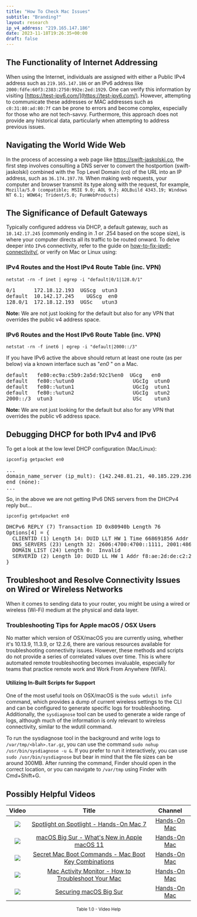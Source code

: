 ```yaml
---
title: "How To Check Mac Issues"
subtitle: "Branding?"
layout: research
ip_v4_address: "219.165.147.186"
date: 2023-11-18T19:26:35+00:00
draft: false
---
```


## The Functionality of Internet Addressing

When using the Internet, individuals are assigned with either a Public IPv4 address such as ```219.165.147.186``` or an IPv6 address like ```2000:fdfe:60f3:2383:2750:992e:2ed:1929```. One can verify this information by visiting [https://test-ipv6.com/](https://test-ipv6.com/). However, attempting to communicate these addresses or MAC addresses such as ```c0:31:80:ad:80:7f``` can be prone to errors and become complex, especially for those who are not tech-savvy. Furthermore, this approach does not provide any historical data, particularly when attempting to address previous issues.
## Navigating the World Wide Web

In the process of accessing a web page like https://swift-jaskolski.co, the first step involves consulting a DNS server to convert the hostportion (swift-jaskolski) combined with the Top Level Domain (co) of the URL into an IP address, such as ```36.174.197.78```. When making web requests, your computer and browser transmit its type along with the request, for example, <br>```Mozilla/5.0 (compatible; MSIE 9.0; AOL 9.7; AOLBuild 4343.19; Windows NT 6.1; WOW64; Trident/5.0; FunWebProducts)```
## The Significance of Default Gateways

Typically configured address via DHCP, a default gateway, such as ```10.142.17.245``` (commonly ending in .1 or .254 based on the scope size), is where your computer directs all its traffic to be routed onward. To delve deeper into ```IPv6``` connectivity, refer to the guide on [how-to-fix-ipv6-connectivity/](/blog/how-to-fix-ipv6-connectivity/), or verify on Mac or Linux using:
<br>
### IPv4 Routes and the Host IPv4 Route Table (inc. VPN)
```netstat -rn -f inet | egrep -i "default|0/1|128.0/1"```

<pre>
0/1      172.18.12.193  UGScg  utun3
default  10.142.17.245    UGScg  en0
128.0/1  172.18.12.193  UGSc   utun3</pre>

**Note:** We are not just looking for the default but also for any VPN that overrides the public v4 address space.

### IPv6 Routes and the Host IPv6 Route Table (inc. VPN)
```netstat -rn -f inet6 | egrep -i "default|2000::/3"```

If you have IPv6 active the above should return at least one route (as per below) via a known interface such as "_en0_ " on a Mac. 

<pre>
default   fe80:ec9a:c5b9:2a5d:92c1%en0  UGcg   en0
default   fe80::%utun0                   UGcIg  utun0
default   fe80::%utun1                   UGcIg  utun1
default   fe80::%utun2                   UGcIg  utun2
2000::/3  utun3                          USc    utun3</pre>

**Note:** We are not just looking for the default but also for any VPN that overrides the public v6 address space.
<br>

## Debugging DHCP for both IPv4 and IPv6

To get a look at the low level DHCP configuration (Mac/Linux): 

```ipconfig getpacket en0```

<pre>
...
domain_name_server (ip_mult): {142.248.81.21, 40.185.229.236}
end (none):
...</pre>

So, in the above we are not getting IPv6 DNS servers from the DHCPv4 reply but...

```ipconfig getv6packet en0```

<pre>
DHCPv6 REPLY (7) Transaction ID 0x80940b Length 76
Options[4] = {
  CLIENTID (1) Length 14: DUID LLT HW 1 Time 668691856 Addr c0:31:80:ad:80:7f
  DNS_SERVERS (23) Length 32: 2606:4700:4700::1111, 2001:4860:4860::8844
  DOMAIN_LIST (24) Length 0:  Invalid
  SERVERID (2) Length 10: DUID LL HW 1 Addr f8:ae:2d:de:c2:2a
}</pre>




## Troubleshoot and Resolve Connectivity Issues on Wired or Wireless Networks

When it comes to sending data to your router, you might be using a wired or wireless (Wi-Fi) medium at the physical and data layer.
### Troubleshooting Tips for Apple macOS / OSX Users

No matter which version of OSX/macOS you are currently using, whether it's 10.13.9, 11.3.9, or 12.2.6, there are various resources available for troubleshooting connectivity issues. However, these methods and scripts do not provide a series of correlated values over time. This is where automated remote troubleshooting becomes invaluable, especially for teams that practice remote work and Work From Anywhere (WFA).
#### Utilizing In-Built Scripts for Support

One of the most useful tools on OSX/macOS is the ```sudo wdutil info``` command, which provides a dump of current wireless settings to the CLI and can be configured to generate specific logs for troubleshooting. Additionally, the ```sysdiagnose``` tool can be used to generate a wide range of logs, although much of the information is only relevant to wireless connectivity, similar to the wdutil command.

To run the sysdiagnose tool in the background and write logs to ```/var/tmp/<blah>.tar.gz```, you can use the command ```sudo nohup /usr/bin/sysdiagnose -u &```. If you prefer to run it interactively, you can use ```sudo /usr/bin/sysdiagnose``` but bear in mind that the file sizes can be around 300MB. After running the command, Finder should open in the correct location, or you can navigate to ```/var/tmp``` using Finder with Cmd+Shift+G.
## Possibly Helpful Videos

<link href="/plugins/lity/css/lity.min.css" rel="stylesheet">
<script src="/plugins/lity/js/lity.min.js"></script>
<div class="table1-start"></div>

|Video | Title | Channel |
| :---: | :---: | :---: |
|<a href="https://www.youtube.com/watch?v=RslZ4W1EPqk" data-lity><img src="https://i.ytimg.com/vi/RslZ4W1EPqk/default.jpg" class="img-fluid"></a>|<a href="https://www.youtube.com/watch?v=RslZ4W1EPqk" data-lity>Spotlight on Spotlight - Hands-On Mac 7</a>|<a target="_blank" href="https://www.youtube.com/channel/UCg43DP8MdHVcl4rFK_delBg" >Hands-On Mac</a>|
|<a href="https://www.youtube.com/watch?v=JMKi6o9kaZI" data-lity><img src="https://i.ytimg.com/vi/JMKi6o9kaZI/default.jpg" class="img-fluid"></a>|<a href="https://www.youtube.com/watch?v=JMKi6o9kaZI" data-lity>macOS Big Sur - What&#39;s New in Apple macOS 11</a>|<a target="_blank" href="https://www.youtube.com/channel/UCg43DP8MdHVcl4rFK_delBg" >Hands-On Mac</a>|
|<a href="https://www.youtube.com/watch?v=VwNYWAxHCgM" data-lity><img src="https://i.ytimg.com/vi/VwNYWAxHCgM/default.jpg" class="img-fluid"></a>|<a href="https://www.youtube.com/watch?v=VwNYWAxHCgM" data-lity>Secret Mac Boot Commands - Mac Boot Key Combinations</a>|<a target="_blank" href="https://www.youtube.com/channel/UCg43DP8MdHVcl4rFK_delBg" >Hands-On Mac</a>|
|<a href="https://www.youtube.com/watch?v=TWzWd_DiaJ0" data-lity><img src="https://i.ytimg.com/vi/TWzWd_DiaJ0/default.jpg" class="img-fluid"></a>|<a href="https://www.youtube.com/watch?v=TWzWd_DiaJ0" data-lity>Mac Activity Monitor - How to Troubleshoot Your Mac</a>|<a target="_blank" href="https://www.youtube.com/channel/UCg43DP8MdHVcl4rFK_delBg" >Hands-On Mac</a>|
|<a href="https://www.youtube.com/watch?v=7KdhJimuhNw" data-lity><img src="https://i.ytimg.com/vi/7KdhJimuhNw/default.jpg" class="img-fluid"></a>|<a href="https://www.youtube.com/watch?v=7KdhJimuhNw" data-lity>Securing macOS Big Sur</a>|<a target="_blank" href="https://www.youtube.com/channel/UCg43DP8MdHVcl4rFK_delBg" >Hands-On Mac</a>|

<center><small>Table 1.0 - Video Help</small></center>
 <br>
<div class="table1-end"></div>
<script type="text/javascript">
(function() {
    $('div.table1-start').nextUntil('div.table1-end', 'table').addClass('table thead-dark table-striped table-responsive rounded').attr('id', 't1');
    $('#t1').find('thead').addClass('thead-dark');
})();
</script>
